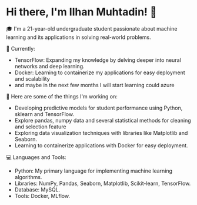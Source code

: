 # Hi there, I'm Ilhan Muhtadin! 👋

🎓 I'm a 21-year-old undergraduate student passionate about machine learning and its applications in solving real-world problems.


🌱 Currently:
- TensorFlow: Expanding my knowledge by delving deeper into neural networks and deep learning.
- Docker: Learning to containerize my applications for easy deployment and scalability
- and maybe in the next few months I will start learning could azure


🔭 Here are some of the things I'm working on:
- Developing predictive models for student performance using Python, sklearn and TensorFlow.
- Explore pandas, numpy data and several statistical methods for cleaning and selection feature
- Exploring data visualization techniques with libraries like Matplotlib and Seaborn.
- Learning to containerize applications with Docker for easy deployment.
  

💻 Languages and Tools:
- Python: My primary language for implementing machine learning algorithms.
- Libraries: NumPy, Pandas, Seaborn, Matplotlib, Scikit-learn, TensorFlow.
- Database: MySQL.
- Tools: Docker, MLflow.


